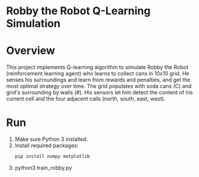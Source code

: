 # Robby the Robot Q-Learning Simulation

# Overview
This project implements Q-learning algorithm to simulate Robby the Robot (reinforcement learning agent) who learns to collect 
cans in 10x10 grid. He senses his surroundings and learn from rewards and penalties, and get the most optimal strategy over time. 
The grid populates with soda cans (C) and grid's surrounding by  walls (#). His sensors let him detect the content of his current 
cell and the four adjacent calls (north, south, east, west). 

# Run

1. Make sure Python 3 installed.
2. Install required packages:
   ```bash
   pip install numpy matplotlib
3. python3 train_robby.py
